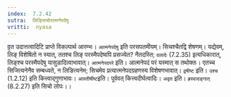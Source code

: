 ```yaml
---
index:  7.2.42
sutra:  लिङ्सिचोरात्मनेपदेषु
vritti:  nyasa
---
```


वृ़त उदात्तत्वादिटि प्राप्ते विकल्पार्थ आरम्भः। `आत्मनेपदेषु` इति परसपतमीयम्। सिचश्चैतद्वि शेषणम्। यद्येवम्, लिङ् विशेषितो न स्यात्, ततश्च लिङ् परस्मैपदेष्वपि प्रसज्येत? नैतदस्ति; `वलादेः` (7.2.35) इत्यधिकारात्, लिङ्श्च परस्मैपदेषु यासुडादित्वाभावात्। `आत्मनेपदपरे` इति। आत्मनेपदं परं यस्मात् स तथोक्तः। एतच्च सिजित्यनेनैव सम्बध्यते, न लिङित्यनेम; सिचमेव प्रत्यात्मनेपदग्रहणस्य विशेषणभावात्। `वृ़षीष्ट` इति। `उश्च` (1.2.12) इति कित्त्वाद्गुणाभावः। `आस्तीर्षीष्ट`इति। पूर्ववत् कित्त्वदीर्घत्वादिः। `अवृत` इति। `ह्रस्वादङ्गात्` (8.2.27) इति सिचो लोपः।।

